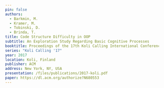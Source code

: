```yaml
---
pin: false
authors:
  - Barkmin, M.
  - Kramer, M.
  - Tobinski, D.
  - Brinda, T.
title: Code Structure Difficulty in OOP
subtitle: An Exploration Study Regarding Basic Cognitive Processes
booktitle: Proceedings of the 17th Koli Calling International Conference on Computing Education Research
series: "Koli Calling '17"
year: 2017
location: Koli, Finland
publisher: ACM
address: New York, NY, USA
presentation: /files/publications/2017-koli.pdf
paper: https://dl.acm.org/authorize?N680553
---
```

